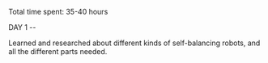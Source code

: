 Total time spent: 35-40 hours


DAY 1 --

Learned and researched about different kinds of self-balancing robots, and all the different parts needed.


